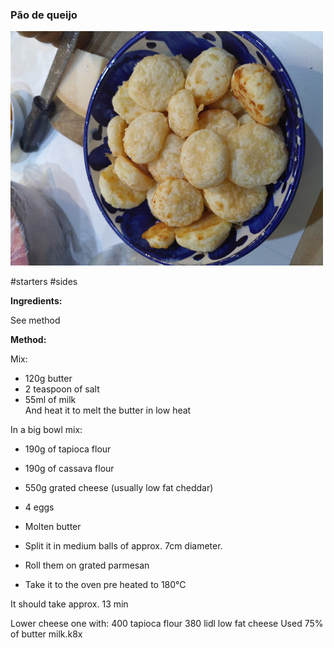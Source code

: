 ### Pão de queijo

![alt](/z_imgs/pao_de_queijo_s.jpg)

#starters #sides

**Ingredients:**

See method

**Method:**

Mix:  
- 120g butter  
- 2 teaspoon of salt  
- 55ml of milk  
And heat it to melt the butter in low heat  
  
In a big bowl mix:  
- 190g of tapioca flour  
- 190g of cassava flour  
- 550g grated cheese (usually low fat cheddar)  
- 4 eggs  
- Molten butter  
  
- Split it in medium balls of approx. 7cm diameter.  
- Roll them on grated parmesan  
- Take it to the oven pre heated to 180°C  

It should take approx. 13 min

Lower cheese one with:
400 tapioca flour 
380 lidl low fat cheese 
Used 75% of butter milk.k8x
